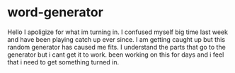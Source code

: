 # word-generator

Hello I apoligize for what im turning in. I confused myself big time last week and have been playing catch up ever since. I am getting caught up but this random generator has caused me fits. I understand the parts that go to the generator but i cant get it to work. been working on this for days and i feel that i need to get something turned in.
